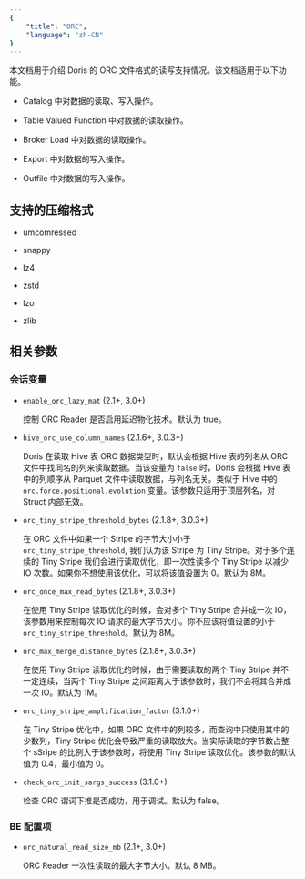 ```yaml
---
{
    "title": "ORC",
    "language": "zh-CN"
}
---
```


<!--
Licensed to the Apache Software Foundation (ASF) under one
or more contributor license agreements.  See the NOTICE file
distributed with this work for additional information
regarding copyright ownership.  The ASF licenses this file
to you under the Apache License, Version 2.0 (the
"License"); you may not use this file except in compliance
with the License.  You may obtain a copy of the License at

  http://www.apache.org/licenses/LICENSE-2.0

Unless required by applicable law or agreed to in writing,
software distributed under the License is distributed on an
"AS IS" BASIS, WITHOUT WARRANTIES OR CONDITIONS OF ANY
KIND, either express or implied.  See the License for the
specific language governing permissions and limitations
under the License.
-->


本文档用于介绍 Doris 的 ORC 文件格式的读写支持情况。该文档适用于以下功能。

* Catalog 中对数据的读取、写入操作。

* Table Valued Function 中对数据的读取操作。

* Broker Load 中对数据的读取操作。

* Export 中对数据的写入操作。

* Outfile 中对数据的写入操作。

## 支持的压缩格式

* umcomressed

* snappy

* lz4

* zstd

* lzo

* zlib

## 相关参数

### 会话变量

* `enable_orc_lazy_mat` (2.1+, 3.0+)

    控制 ORC Reader 是否启用延迟物化技术。默认为 true。

* `hive_orc_use_column_names` (2.1.6+, 3.0.3+)

    Doris 在读取 Hive 表 ORC 数据类型时，默认会根据 Hive 表的列名从 ORC 文件中找同名的列来读取数据。当该变量为 `false` 时，Doris 会根据 Hive 表中的列顺序从 Parquet 文件中读取数据，与列名无关。类似于 Hive 中的 `orc.force.positional.evolution` 变量。该参数只适用于顶层列名，对 Struct 内部无效。

* `orc_tiny_stripe_threshold_bytes` (2.1.8+, 3.0.3+) 

    在 ORC 文件中如果一个 Stripe 的字节大小小于 `orc_tiny_stripe_threshold`, 我们认为该 Stripe 为 Tiny Stripe。对于多个连续的 Tiny Stripe 我们会进行读取优化，即一次性读多个 Tiny Stripe 以减少 IO 次数。如果你不想使用该优化，可以将该值设置为 0。默认为 8M。

* `orc_once_max_read_bytes` (2.1.8+, 3.0.3+) 

    在使用 Tiny Stripe 读取优化的时候，会对多个 Tiny Stripe 合并成一次 IO，该参数用来控制每次 IO 请求的最大字节大小。你不应该将值设置的小于 `orc_tiny_stripe_threshold`。默认为 8M。

* `orc_max_merge_distance_bytes` (2.1.8+, 3.0.3+) 

    在使用 Tiny Stripe 读取优化的时候，由于需要读取的两个 Tiny Stripe 并不一定连续，当两个 Tiny Stripe 之间距离大于该参数时，我们不会将其合并成一次 IO。默认为 1M。

* `orc_tiny_stripe_amplification_factor` (3.1.0+)

    在 Tiny Stripe 优化中，如果 ORC 文件中的列较多，而查询中只使用其中的少数列，Tiny Stripe 优化会导致严重的读取放大。当实际读取的字节数占整个 sSripe 的比例大于该参数时，将使用 Tiny Stripe 读取优化。该参数的默认值为 0.4，最小值为 0。

* `check_orc_init_sargs_success` (3.1.0+)

    检查 ORC 谓词下推是否成功，用于调试。默认为 false。

### BE 配置项

* `orc_natural_read_size_mb` (2.1+, 3.0+)

    ORC Reader 一次性读取的最大字节大小。默认 8 MB。
